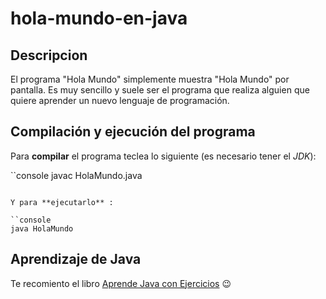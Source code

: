 # hola-mundo-en-java

## Descripcion

El programa "Hola Mundo" simplemente muestra "Hola Mundo" por pantalla. Es muy sencillo y suele ser el programa que realiza alguien que quiere aprender un nuevo lenguaje de programación.

## Compilación y ejecución del programa

Para **compilar** el programa teclea lo siguiente (es necesario tener el *JDK*):

``console
javac HolaMundo.java
```

Y para **ejecutarlo** :

``console
java HolaMundo
```
## Aprendizaje de Java 

Te recomiento el libro [Aprende Java con Ejercicios](https://leanpub.com/aprendejava) :wink:
